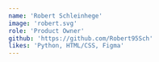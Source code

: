```yaml
---
name: 'Robert Schleinhege'
image: 'robert.svg'
role: 'Product Owner'
github: 'https://github.com/Robert95Sch'
likes: 'Python, HTML/CSS, Figma'
---
```

